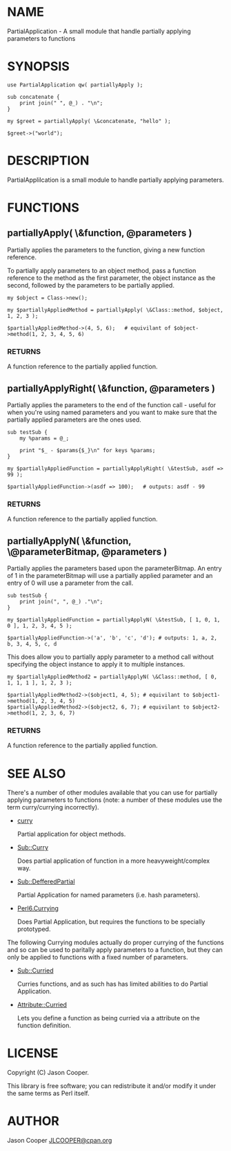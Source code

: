 # NAME

PartialApplication - A small module that handle partially applying parameters to functions

# SYNOPSIS

    use PartialApplication qw( partiallyApply );

    sub concatenate {
        print join(" ", @_) . "\n";
    }

    my $greet = partiallyApply( \&concatenate, "hello" );

    $greet->("world");

# DESCRIPTION

PartialApplilcation is a small module to handle partially applying parameters.

# FUNCTIONS

## partiallyApply( \\&function, @parameters )

Partially applies the parameters to the function, giving a new function
reference.

To partially apply parameters to an object method, pass a function reference
to the method as the first parameter, the object instance as the second,
followed by the parameters to be partially applied.

    my $object = Class->new();

    my $partiallyAppliedMethod = partiallyApply( \&Class::method, $object, 1, 2, 3 );

    $partiallyAppliedMethod->(4, 5, 6);   # equivilant of $object->method(1, 2, 3, 4, 5, 6)

### RETURNS

A function reference to the partially applied function.

## partiallyApplyRight( \\&function, @parameters )

Partially applies the parameters to the end of the function call - useful for
when you're using named parameters and you want to make sure that the partially
applied parameters are the ones used.

    sub testSub {
        my %params = @_;

        print "$_ - $params{$_}\n" for keys %params;
    }

    my $partiallyAppliedFunction = partiallyApplyRight( \&testSub, asdf => 99 );

    $partiallyAppliedFunction->(asdf => 100);   # outputs: asdf - 99

### RETURNS

A function reference to the partially applied function.

## partiallyApplyN( \\&function, \\@parameterBitmap, @parameters  )

Partially applies the parameters based upon the parameterBitmap. An entry of 1 in
the parameterBitmap will use a partially applied parameter and an entry of 0
will use a parameter from the call.

    sub testSub {
        print join(", ", @_) ."\n";
    }

    my $partiallyAppliedFunction = partiallyApplyN( \&testSub, [ 1, 0, 1, 0 ], 1, 2, 3, 4, 5 );

    $partiallyAppliedFunction->('a', 'b', 'c', 'd'); # outputs: 1, a, 2, b, 3, 4, 5, c, d

This does allow you to partially apply parameter to a method call without
specifying the object instance to apply it to multiple instances.

    my $partiallyAppliedMethod2 = partiallyApplyN( \&Class::method, [ 0, 1, 1, 1 ], 1, 2, 3 );

    $partiallyAppliedMethod2->($object1, 4, 5); # equivilant to $object1->method(1, 2, 3, 4, 5)
    $partiallyAppliedMethod2->($object2, 6, 7); # equivilant to $object2->method(1, 2, 3, 6, 7)

### RETURNS

A function reference to the partially applied function.

# SEE ALSO

There's a number of other modules available that you can use for partially
applying parameters to functions (note: a number of these modules use the term
curry/currying incorrectly).

- [curry](https://metacpan.org/pod/curry)

    Partial application for object methods.

- [Sub::Curry](https://metacpan.org/pod/Sub::Curry)

    Does partial application of function in a more heavyweight/complex way.

- [Sub::DefferedPartial](https://metacpan.org/pod/Sub::DeferredPartial)

    Partial Application for named parameters (i.e. hash parameters).

- [Perl6.Currying](https://metacpan.org/pod/Perl6::Currying)

    Does Partial Application, but requires the functions to be specially prototyped.

The following Currying modules actually do proper currying of the functions and
so can be used to paritally apply parameters to a function, but they can only
be applied to functions with a fixed number of parameters.

- [Sub::Curried](https://metacpan.org/pod/Sub::Curried)

    Curries functions, and as such has has limited abilities to do Partial
    Application.

- [Attribute::Curried](https://metacpan.org/pod/Attribute::Curried)

    Lets you define a function as being curried via a attribute on the function
    definition.

# LICENSE

Copyright (C) Jason Cooper.

This library is free software; you can redistribute it and/or modify
it under the same terms as Perl itself.

# AUTHOR

Jason Cooper <JLCOOPER@cpan.org>
